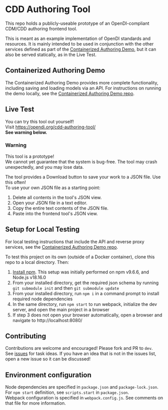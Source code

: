 # CDD Authoring Tool
This repo holds a publicly-useable prototype of an OpenDI-compliant CDM/CDD authoring frontend tool.

This is meant as an example implementation of OpenDI standards and resources. It is mainly intended to be used in conjunction with the other services defined as part of the [Containerized Authoring Demo](https://github.com/opendi-org/containerized-authoring-demo), but it can also be served statically, as in the Live Test.

## Containerized Authoring Demo
The Containerized Authoring Demo provides more complete functionality, including saving and loading models via an API. For instructions on running the demo locally, see the [Containerized Authoring Demo repo](https://github.com/opendi-org/containerized-authoring-demo).

## Live Test
You can try this tool out yourself!  
Visit https://opendi.org/cdd-authoring-tool/  
**See warning below.**

### Warning
This tool is a prototype!  
We cannot yet guarantee that the system is bug-free. The tool may crash unexpectedly, and you may lose data.

The tool provides a Download button to save your work to a JSON file. Use this often!  
To use your own JSON file as a starting point:  
1. Delete all contents in the tool's JSON view.
2. Open your JSON file in a text editor.
3. Copy the entire text contents of the JSON file.
4. Paste into the frontend tool's JSON view.

## Setup for Local Testing

For local testing instructions that include the API and reverse proxy services, see the [Containerized Authoring Demo repo](https://github.com/opendi-org/containerized-authoring-demo).

To test this project on its own (outside of a Docker container), clone this repo to a local directory. Then:  
1. [Install npm](https://docs.npmjs.com/downloading-and-installing-node-js-and-npm). This setup was initially performed on npm v9.6.6, and Node.js v18.16.0
2. From your installed directory, get the required json schema by running `git submodule init` and then `git submodule update`
3. From your installed directory, run `npm i` in a command prompt to install required node dependencies
4. In the same directory, run `npm start` to run webpack, initialize the dev server, and open the main project in a browser
5. If step 3 does not open your browser automatically, open a browser and navigate to http://localhost:8080/

## Contributing

Contributions are welcome and encouraged! Please fork and PR to `dev`.  
See [issues](https://github.com/opendi-org/cdd-authoring-tool/issues) for task ideas. If you have an idea that is not in the issues list, open a new issue so it can be discussed!

## Environment configuration

Node dependencies are specified in `package.json` and `package-lock.json`.  
For `npm start` definition, see `scripts.start` in `package.json`.  
Webpack configuration is specified in `webpack.config.js`. See comments on that file for more information.
